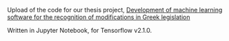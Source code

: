 Upload of the code for our thesis project, [Development of machine learning software for the recognition of modifications in Greek legislation](https://pergamos.lib.uoa.gr/uoa/dl/object/2917861)

Written in Jupyter Notebook, for Tensorflow v2.1.0.
